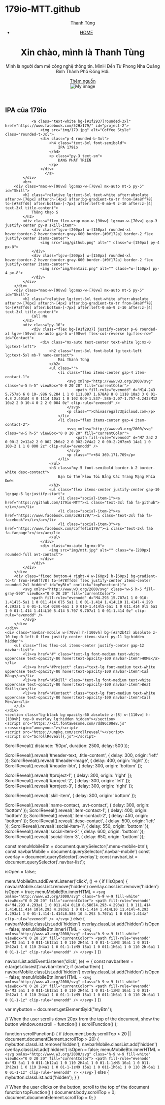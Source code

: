 # 179io-MTT.github
<!DOCTYPE html>
<html lang="en">

<head>
    <meta charset="UTF-8">
    <meta http-equiv="X-UA-Compatible" content="IE=edge">
    <meta name="viewport" content="width=device-width, initial-scale=1.0">
    <meta name="google-site-verification" content="7oRb1mz6b36yH71bU4W9_-Q0RGdW2RhlUpDQ5Y3DGfw" />
    <meta name="facebook-domain-verification" content="mkiddxmoh9v84vek04vz472wd41n2f" />
    <meta name="msvalidate.01" content="719E848983AA37F4AA3A04B3616E1F9F" />
    <meta name="keywords" content="Mai Thanh Tùng (179io), 179io, 179io">
    <meta name="description" content="Mai Thanh Tùng (179io)">
    <meta name="author" content="Mai Thanh Tùng (179io)">
    <meta name="viewport" content="width=device-width, initial-scale=1.0">
    <meta name="geo.region" content="VN">
    <meta property="og:locale" content="vi_VN">
    <meta name="title" content="Mai Thanh Tùng (179io)">
    <meta name="description" content="Chào mừng bạn đến với Website của 179io.">
    <meta property="og:title" content="Mai Thanh Tùng (179io)" />
    <meta property="og:description" content="Chào mừng bạn" />
    <!-- Open Graph / Facebook -->
    <meta property="og:type" content="website">
    <meta property="og:url" content="https://github.com/179io-MTT/179.github.git">
    <meta property="og:title" content="Mai Thanh Tùng (179io)">
    <meta property="og:description" content="Chào mừng bạn đến với Website của 179io">
    <link rel="shortlink" href="https://github.com/179io-MTT/179.github.git">
    <meta name="twitter:site" content="@179io">
    <meta property="og:url" content="https://github.com/179io-MTT/179.github.git">
    <meta name="theme-color" content="#D0E6A5">
    <link rel="preconnect" href="https://fonts.googleapis.com">
    <link rel="preconnect" href="https://fonts.gstatic.com" crossorigin>
    <link href="https://fonts.googleapis.com/css2?family=Josefin+Sans:wght@300;400;600;700&display=swap" rel="stylesheet">
    <link rel="stylesheet" href="Untitled-1.css">
    <title>Mai Thanh Tùng</title>
<body class="scroll-smooth scrollbar">
    <div id="root" class="relative bg-[#0f172a]">
        <header class="relative header">
            <nav class="navbar max-w-[90vw] lg:max-w-[70vw] w-full mx-auto lg:py-10 flex items-center justify-between py-8">
                <div class="relative">
                    <a href="#" class="relative lg:text-3xl font-semibold text-white logo z-[5] text-2xl">
                        Thanh Tùng
                    </a>
                    <div class="absolute lg:w-[56px] lg:h-[56px] bg-gradient-to-br from-[#4AC29A] to-[#BDFFF3] rounded-xl origin-bottom -rotate-12 z-[1] content-none lg:top-[-10px] top-[-5px] lg:right-[-20px] right-[-10px] w-[46px] h-[46px]"></div>
                </div>
                <ul class="items-center hidden lg:flex gap-9">
                    <li><a href="https://github.com/179io-MTT/179.github.git" class="text-lg font-medium text-white uppercase text-opacity-80 hover:text-opacity-100">HOME</a></li>
                </ul>
                <div class="z-20 block lg:hidden menu-mobile-btn">
                </div>
            </nav>
            <div class="lg:max-w-[70vw] w-full mx-auto py-10 flex items-center lg:justify-between lg:mt-10 flex-col-reverse max-w-[90vw] lg:flex-row">
                <div class="relative">
                    <div class="w-20 h-20 rounded-full absolute bg-[#6a5af9] bg-opacity-50 scale-[3] z-[5] left-10 top-10 blur-2xl pointer-events-none"></div>
                    <div class="z-[5] relative" id="header-text">
                        <h1 class="text-3xl font-semibold leading-normal text-white lg:text-5xl">
                            <span class="block">Xin chào, mình là</span> <span class="font-bold text-transparent bg-clip-text bg-gradient-to-r from-[#B3FFAB] to-[#12FFF7] lg:text-7xl text-4xl">Thanh Tùng</span>
                        </h1>
                        <p class="py-6 text-sm leading-relaxed text-white lg:text-xl">
                            <span class="lg:block">Mình là người đam mê<span class="hover:text-transparent hover:bg-clip-text hover:bg-gradient-to-r from-[#4AC29A] to-[#BDFFF3] hover:duration-300 hover:ease-in-out"> công nghệ thông tin</span>. MìnH Đến Từ Phong Nha
                            Quảng Bình
                            </span> <span class="hover:text-transparent hover:bg-clip-text hover:bg-gradient-to-r from-[#4AC29A] to-[#BDFFF3] hover:duration-300 hover:ease-in-out">Thành Phố Đồng Hới</span>.
                        </p>
                        <div class="pb-10 mt-6">
                            <a class="relative inline-flex items-center justify-center w-full px-10 py-4 text-base font-semibold text-white cursor-pointer font-mont rounded-xl button-effect bg-gradient-to-tr from-[#fc6c8f] to-[#ffb86c] sm:w-auto" href="https://github.com/179io-MTT/IPA-179io"
                                src="img/179.jpg" style="width: 125px; height: 125px" class="filter">
                            Thêm nguồn
                            </a>
                        </div>
                    </div>
                </div>
                <div class="lg:pb-[80px] pb-[45px]">
                    <img src="img/mtt.jpg" alt="My image" class="max-w-[250px] lg:max-w-[500px] rounded-[40px] origin-bottom -rotate-12" id="header-image">
                </div>
            </div>
        </header>
        <div class="max-w-[90vw] lg:max-w-[70vw] mx-auto lg:mt-20 lg:py-10" id="Project">
            <h2 class="relative lg:text-5xl text-white after:absolute after:w-[70px] after:h-[4px] after:bg-gradient-to-tr from-[#a8ff78] to-[#78ffd6] after:bottom-[-7px] after:left-0 mb-9 z-10 after:z-[4] text-3xl title-content">
                IPA của 179io
            </h2>
            <div class="lg:max-w-[50vw] w-full mx-auto flex flex-col lg:gap-10 max-w-[90vw] gap-5">


                <a class="text-white bg-[#1f2937]rounded-3xl" href="https://www.facebook.com/52Hz179/" id="project-2">
                    <img src="img/179.jpg" alt="Coffee Style" class="rounded-t-3xl">
                    <div class="p-4 rounded-b-3xl">
                        <h4 class="text-3xl font-semibold">
                            IPA 179io
                        </h4>
                        <p class="py-3 text-sm">
                            ĐANG PHÁT TRIỂN
                        </p>
                    </div>
                      </a>
            </div>
            <br>
        <div class="max-w-[90vw] lg:max-w-[70vw] mx-auto mt-5 py-5" id="Skill">
            <h2 class="relative lg:text-5xl text-white after:absolute after:w-[70px] after:h-[4px] after:bg-gradient-to-tr from-[#a8ff78] to-[#78ffd6] after:bottom-[-7px] after:left-0 mb-9 z-10 after:z-[4] text-3xl title-content">
                Thông thạo S
            </h2>
            <div class="flex flex-wrap max-w-[90vw] lg:max-w-[70vw] gap-3 justify-center py-8 skill-item">
                <div class="lg:w-[200px] w-[150px] rounded-xl hover:border-2 hover:border-gray-600 border-[#0f172a] border-2 flex justify-center items-center">
                    <img src="img/github.png" alt="" class="w-[150px] py-4 px-8">
                </div>
                <div class="lg:w-[200px] w-[150px] rounded-xl hover:border-2 hover:border-gray-600 border-[#0f172a] border-2 flex justify-center items-center">
                    <img src="img/hentaiz.png" alt="" class="w-[150px] py-4 px-8">
                </div>
            </div>
        </div>
        <div class="max-w-[90vw] lg:max-w-[70vw] mx-auto mt-5 py-5" id="Skill">
            <h2 class="relative lg:text-5xl text-white after:absolute after:w-[70px] after:h-[4px] after:bg-gradient-to-tr from-[#a8ff78] to-[#78ffd6] after:bottom-[-7px] after:left-0 mb-9 z-10 after:z-[4] text-3xl title-content">
                Call Me
            </h2>
            <div class="py-10">
                <div class="flex bg-[#1f2937] justify-center p-6 rounded-xl lg:w-[50vw] mx-auto gap-5 w-[90vw] flex-col-reverse lg:flex-row" id="Contact">
                    <div class="mx-auto text-center text-white lg:mx-0 lg:text-left">
                        <h2 class="text-3xl font-bold lg:text-left lg:text-5xl mb-7 name-contact">
                            Mai Thanh Tùng
                        </h2>
                        <ul class="">
                            <li class="flex items-center gap-4 item-contact-1">
                                <svg xmlns="http://www.w3.org/2000/svg" class="w-5 h-5" viewBox="0 0 20 20" fill="currentColor">
                                    <path fill-rule="evenodd" d="M14.243 5.757a6 6 0 10-.986 9.284 1 1 0 111.087 1.678A8 8 0 1118 10a3 3 0 01-4.8 2.401A4 4 0 1114 10a1 1 0 102 0c0-1.537-.586-3.07-1.757-4.243zM12 10a2 2 0 10-4 0 2 2 0 004 0z" clip-rule="evenodd" />
                                </svg>
                                <p class="">Chivasregal73@icloud.com</p>
                            </li>
                            <li class="flex items-center gap-4 item-contact-2">
                                <svg xmlns="http://www.w3.org/2000/svg" class="w-5 h-5" viewBox="0 0 20 20" fill="currentColor">
                                    <path fill-rule="evenodd" d="M7 2a2 2 0 00-2 2v12a2 2 0 002 2h6a2 2 0 002-2V4a2 2 0 00-2-2H7zm3 14a1 1 0 100-2 1 1 0 000 2z" clip-rule="evenodd" />
                                </svg>
                                <p class="">+84 369.171.709</p>
                            </li>
                        </ul>
                        <h3 class="my-5 font-semibold border-b-2 border-white desc-contact">
                            Bạn Có Thế Flow Tôi Bằng Các Trang Mạng Phía Dưới
                        </h3>
                        <ul class="flex items-center justify-center gap-10 lg:gap-5 lg:justify-start">
                            <li class="social-item-1"><a href="https://github.com/179io-MTT"><i class="text-3xl fab fa-github"></i></a></li>
                            <li class="social-item-2"><a href="https://www.facebook.com/52Hz179/"><i class="text-3xl fab fa-facebook"></i></a></li>
                            <li class="social-item-3"><a href="https://www.facebook.com/coffefin179/"><i class="text-3xl fab fa-fanpage"></i></a></li>
                        </ul>
                    </div>
                    <div class="mx-auto lg:mx-0">
                        <img src="img/mtt.jpg" alt="" class="w-[200px] rounded-full avt-contact">
                    </div>
                </div>
            </div>
        </div>
        <div class="fixed bottom-4 right-4 w-[60px] h-[60px] bg-gradient-to-tr from-[#a8ff78] to-[#78ffd6] flex justify-center items-center rounded-2xl hidden" id="myBtn" onclick="topFunction()">
            <svg xmlns="http://www.w3.org/2000/svg" class="w-5 h-5 fill-gray-500" viewBox="0 0 20 20" fill="currentColor">
                <path fill-rule="evenodd" d="M4.293 15.707a1 1 0 010-1.414l5-5a1 1 0 011.414 0l5 5a1 1 0 01-1.414 1.414L10 11.414l-4.293 4.293a1 1 0 01-1.414 0zm0-6a1 1 0 010-1.414l5-5a1 1 0 011.414 0l5 5a1 1 0 01-1.414 1.414L10 5.414 5.707 9.707a1 1 0 01-1.414 0z" clip-rule="evenodd" />
            </svg>
        </div>
    </div>
    <div class="navbar-mobile w-[70vw] h-[100vh] bg-[#242b42] absolute z-10 top-0 left-0 flex justify-center items-start py-11 lg:hidden hidden">
        <ul class="flex flex-col items-center justify-center gap-12 navbar-list">
            <li><a href="#" class="text-lg font-medium text-white uppercase text-opacity-80 hover:text-opacity-100 navbar-item">HOME</a></li>
            <li><a href="#Project" class="text-lg font-medium text-white uppercase text-opacity-80 hover:text-opacity-100 navbar-item">Cửa Hàng</a></li>
            <li><a href="#Skill" class="text-lg font-medium text-white uppercase text-opacity-80 hover:text-opacity-100 navbar-item">Beat Skill</a></li>
            <li><a href="#Contact" class="text-lg font-medium text-white uppercase text-opacity-80 hover:text-opacity-100 navbar-item">Call Me</a></li>
        </ul>
    </div>
    <section class="bg-black bg-opacity-60 absolute z-[8] w-[110vw] h-[100vh] top-0 overlay lg:hidden hidden"></section>
    <script src="https://kit.fontawesome.com/7dd86c08e8.js" crossorigin="anonymous"></script>
    <script src="https://unpkg.com/scrollreveal"></script>
    <script src="ScrollReveal({.js"></script>
</body>

</html>
ScrollReveal({
    distance: '50px',
    duration: 2500,
    delay: 500
});

ScrollReveal().reveal('#header-text, .title-content', {
    delay: 300,
    origin: 'left'
});
ScrollReveal().reveal('#header-image', {
    delay: 400,
    origin: 'right'
});
ScrollReveal().reveal('#header-btn', {
    delay: 300,
    origin: 'bottom'
});

ScrollReveal().reveal('#project-1', {
    delay: 300,
    origin: 'right'
});
ScrollReveal().reveal('#project-2', {
    delay: 300,
    origin: 'left'
});
ScrollReveal().reveal('#project-3', {
    delay: 300,
    origin: 'right'
});

ScrollReveal().reveal('.skill-item', {
    delay: 300,
    origin: 'bottom'
});

ScrollReveal().reveal('.name-contact, .avt-contact', {
    delay: 300,
    origin: 'bottom'
});
ScrollReveal().reveal('.item-contact-1', {
    delay: 400,
    origin: 'bottom'
});
ScrollReveal().reveal('.item-contact-2', {
    delay: 450,
    origin: 'bottom'
});
ScrollReveal().reveal('.desc-contact', {
    delay: 500,
    origin: 'left'
});
ScrollReveal().reveal('.social-item-1', {
    delay: 550,
    origin: 'bottom'
});
ScrollReveal().reveal('.social-item-2', {
    delay: 600,
    origin: 'bottom'
});
ScrollReveal().reveal('.social-item-3', {
    delay: 650,
    origin: 'bottom'
});


const menuMobileBtn = document.querySelector('.menu-mobile-btn');
const navbarMobile = document.querySelector('.navbar-mobile')
const overlay = document.querySelector('.overlay');
const navbarList = document.querySelector('.navbar-list');

isOpen = false;

menuMobileBtn.addEventListener('click', () => {
    if (!isOpen) {
        navbarMobile.classList.remove('hidden')
        overlay.classList.remove('hidden')
        isOpen = true;
        menuMobileBtn.innerHTML = `
            <svg xmlns="http://www.w3.org/2000/svg" class="h-9 w-9 fill-white" viewBox="0 0 20 20" fill="currentColor">
            <path fill-rule="evenodd" d="M4.293 4.293a1 1 0 011.414 0L10 8.586l4.293-4.293a1 1 0 111.414 1.414L11.414 10l4.293 4.293a1 1 0 01-1.414 1.414L10 11.414l-4.293 4.293a1 1 0 01-1.414-1.414L8.586 10 4.293 5.707a1 1 0 010-1.414z" clip-rule="evenodd" />
            </svg>
        `
    } else {
        navbarMobile.classList.add('hidden')
        overlay.classList.add('hidden')
        isOpen = false;
        menuMobileBtn.innerHTML = `
            <svg xmlns="http://www.w3.org/2000/svg" class="h-9 w-9 fill-white" viewBox="0 0 20 20" fill="currentColor">
            <path fill-rule="evenodd" d="M3 5a1 1 0 011-1h12a1 1 0 110 2H4a1 1 0 01-1-1zM3 10a1 1 0 011-1h12a1 1 0 110 2H4a1 1 0 01-1-1zM9 15a1 1 0 011-1h6a1 1 0 110 2h-6a1 1 0 01-1-1z" clip-rule="evenodd" />
            </svg>
        `
    }
})

navbarList.addEventListener('click', (e) => {
    const navbarItem = e.target.closest('.navbar-item');
    if (navbarItem) {
        navbarMobile.classList.add('hidden')
        overlay.classList.add('hidden')
        isOpen = false;
        menuMobileBtn.innerHTML = `
            <svg xmlns="http://www.w3.org/2000/svg" class="h-9 w-9 fill-white" viewBox="0 0 20 20" fill="currentColor">
            <path fill-rule="evenodd" d="M3 5a1 1 0 011-1h12a1 1 0 110 2H4a1 1 0 01-1-1zM3 10a1 1 0 011-1h12a1 1 0 110 2H4a1 1 0 01-1-1zM9 15a1 1 0 011-1h6a1 1 0 110 2h-6a1 1 0 01-1-1z" clip-rule="evenodd" />
            </svg>
        `
    }
})

var mybutton = document.getElementById("myBtn");

// When the user scrolls down 20px from the top of the document, show the button
window.onscroll = function() {
    scrollFunction()
};

function scrollFunction() {
    if (document.body.scrollTop > 20 || document.documentElement.scrollTop > 20) {
        mybutton.classList.remove('hidden');
        navbarMobile.classList.add('hidden')
        overlay.classList.add('hidden')
        isOpen = false;
        menuMobileBtn.innerHTML = `
            <svg xmlns="http://www.w3.org/2000/svg" class="h-9 w-9 fill-white" viewBox="0 0 20 20" fill="currentColor">
            <path fill-rule="evenodd" d="M3 5a1 1 0 011-1h12a1 1 0 110 2H4a1 1 0 01-1-1zM3 10a1 1 0 011-1h12a1 1 0 110 2H4a1 1 0 01-1-1zM9 15a1 1 0 011-1h6a1 1 0 110 2h-6a1 1 0 01-1-1z" clip-rule="evenodd" />
            </svg>
        `
    } else {
        mybutton.classList.add('hidden');
    }
}

// When the user clicks on the button, scroll to the top of the document
function topFunction() {
    document.body.scrollTop = 0;
    document.documentElement.scrollTop = 0;
}
